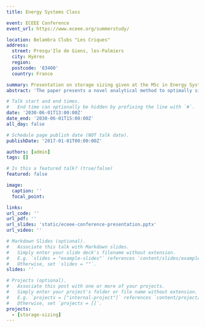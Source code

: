 ```yaml
---
title: Energy Systems Class

event: ECEEE Conference
event_url: https://www.eceee.org/summerstudy/

location: Belambra Clubs "Les Criques"
address:
  street: Presqu'Ile de Giens, les-Palmiers
  city: Hyères
  region:
  postcode: '83400'
  country: France

summary: Presentation on storage sizing given at the MSc in Energy Systems class.
abstract: 'The paper presents a novel analytical method to optimally size energy storage. The method is fast, calculates the exact optimal, and handles non-linear models. The need for storage sizing arises from the rising greenhouse gas emissions, which are considered the main culprit of climate change. Many countries have signed the Paris Agreement to curb emissions and become carbon neutral by 2050 \cite{unfccc2015}. However, currently more than 73\% of global greenhouse gas emissions come from the fossil fuel-reliant energy sector \cite{ritchie2020}. Renewable generations, such as solar and wind, produce no emissions during operation, and have lower life-cycle emissions than fossil fuel power plants \cite{pehl2017}. Moreover, solar farms produce electricity significantly cheaper than fossil fuel power plants in many countries \cite{iea2020,irena2021}. However, renewables are weather-dependent, causing their generation to be intermittent and non-dispatchable. The intermittency is dangerous for the stability of the electrical system, and the lack of dispatchability creates mismatches between electricity generation and demand, resulting in curtailed generations and unmet demands. Energy storage can mitigate renewable intermittency and non-dispatchability. Storage regulates intermittency by storing energy during high generation periods, and then releasing that energy to supplement low generation periods. In the same manner, storage can charge from surplus generation and discharge to meet the excess demand, effectively providing dispatchability to renewables. Proper sizing ensures storage has enough capacity to charge and discharge energy when required, and achieves this without unutilized or wasted storage. There are four main approaches to size energy storage: enumerative, mathematical programming, meta-heuristic and analytical.'

# Talk start and end times.
#   End time can optionally be hidden by prefixing the line with `#`.
date: '2030-06-01T13:00:00Z'
date_end: '2030-06-01T15:00:00Z'
all_day: false

# Schedule page publish date (NOT talk date).
publishDate: '2017-01-01T00:00:00Z'

authors: [admin]
tags: []

# Is this a featured talk? (true/false)
featured: false

image:
  caption: ''
  focal_point: 

links:
url_code: ''
url_pdf: ''
url_slides: 'static/eceee-conference-presentation.pptx'
url_video: ''

# Markdown Slides (optional).
#   Associate this talk with Markdown slides.
#   Simply enter your slide deck's filename without extension.
#   E.g. `slides = "example-slides"` references `content/slides/example-slides.md`.
#   Otherwise, set `slides = ""`.
slides: ''

# Projects (optional).
#   Associate this post with one or more of your projects.
#   Simply enter your project's folder or file name without extension.
#   E.g. `projects = ["internal-project"]` references `content/project/deep-learning/index.md`.
#   Otherwise, set `projects = []`.
projects:
  - [storage-sizing]
---
```

